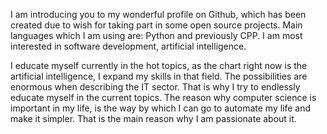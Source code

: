 I am introducing you to my wonderful profile on Github, which has been created due to wish for taking part in some
open source projects.
Main languages which I am using are: Python and previously CPP. I am most interested in software development, artificial intelligence.

I educate myself currently in the hot topics, as the chart right now is the artificial intelligence, I expand my skills in that field. The possibilities are enormous when describing the IT sector. That is why I try to endlessly educate myself in the current topics. The reason why computer science is important in my life, is the way by which I can go to automate my life and make it simpler. That is the main reason why I am passionate about it.
